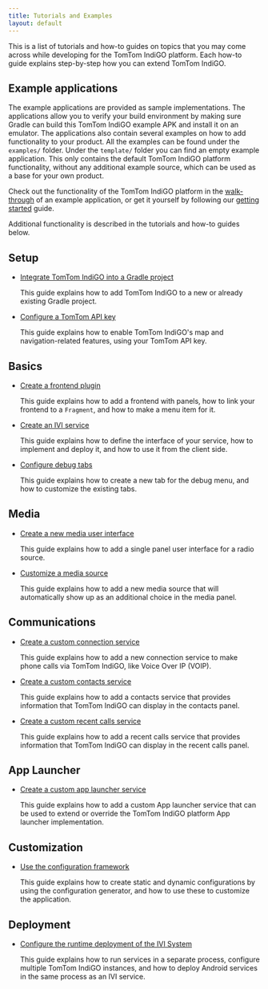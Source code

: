 ```yaml
---
title: Tutorials and Examples
layout: default
---
```


This is a list of tutorials and how-to guides on topics that you may come across while developing
for the TomTom IndiGO platform. Each how-to guide explains step-by-step how you can extend
TomTom IndiGO.


## Example applications

The example applications are provided as sample implementations. The applications allow you to
verify your build environment by making sure Gradle can build this TomTom IndiGO example APK and
install it on an emulator. The applications also contain several examples on how to add
functionality to your product. All the examples can be found under the `examples/` folder. Under
the `template/` folder you can find an empty example application. This only contains the default
TomTom IndiGO platform functionality, without any additional example source, which can be used as a base
for your own product.

Check out the functionality of the TomTom IndiGO platform in the
[walk-through](/tomtom-indigo/documentation/platform-overview/example-apps) of an example
application, or get it yourself by following our
[getting started](/tomtom-indigo/documentation/getting-started/introduction)
guide.

Additional functionality is described in the tutorials and how-to guides below.

## Setup

- [Integrate TomTom IndiGO into a Gradle project](/tomtom-indigo/documentation/tutorials-and-examples/setup/integrate-tomtom-indigo-into-a-gradle-project)

  This guide explains how to add TomTom IndiGO to a new or already existing Gradle project.

- [Configure a TomTom API key](/tomtom-indigo/documentation/tutorials-and-examples/setup/configure-a-tomtom-api-key)

  This guide explains how to enable TomTom IndiGO's map and navigation-related features, using your
  TomTom API key.

## Basics

- [Create a frontend plugin](/tomtom-indigo/documentation/tutorials-and-examples/basics/create-a-frontend-plugin)

  This guide explains how to add a frontend with panels, how to link your frontend to a `Fragment`,
  and how to make a menu item for it.

- [Create an IVI service](/tomtom-indigo/documentation/tutorials-and-examples/basics/create-an-ivi-service)

  This guide explains how to define the interface of your service, how to implement and deploy it,
  and how to use it from the client side.

- [Configure debug tabs](/tomtom-indigo/documentation/tutorials-and-examples/basics/configure-debug-tabs)

  This guide explains how to create a new tab for the debug menu, and how to customize the existing
  tabs.

## Media

- [Create a new media user interface](/tomtom-indigo/documentation/tutorials-and-examples/media/create-a-new-media-user-interface)

  This guide explains how to add a single panel user interface for a radio source.

- [Customize a media source](/tomtom-indigo/documentation/tutorials-and-examples/media/customize-a-media-source)

  This guide explains how to add a new media source that will automatically show up as an additional
  choice in the media panel.

## Communications

- [Create a custom connection service](/tomtom-indigo/documentation/tutorials-and-examples/communications/create-a-custom-connection-service)

  This guide explains how to add a new connection service to make phone calls via TomTom IndiGO,
  like Voice Over IP (VOIP).

- [Create a custom contacts service](/tomtom-indigo/documentation/tutorials-and-examples/communications/create-a-custom-contacts-service)

  This guide explains how to add a contacts service that provides information that TomTom IndiGO can
  display in the contacts panel.

- [Create a custom recent calls service](/tomtom-indigo/documentation/tutorials-and-examples/communications/create-a-custom-recentcalls-service)

  This guide explains how to add a recent calls service that provides information that TomTom
  IndiGO can display in the recent calls panel.

## App Launcher

- [Create a custom app launcher service](/tomtom-indigo/documentation/tutorials-and-examples/app-launcher/create-a-custom-app-launcher-service)
  
  This guide explains how to add a custom App launcher service that can be used to extend or
  override the TomTom IndiGO platform App launcher implementation.

## Customization

- [Use the configuration framework](/tomtom-indigo/documentation/tutorials-and-examples/customization/use-the-configuration-framework)

  This guide explains how to create static and dynamic configurations by using the configuration
  generator, and how to use these to customize the application.

## Deployment

- [Configure the runtime deployment of the IVI System](/tomtom-indigo/documentation/tutorials-and-examples/deployment/configure-the-runtime-deployment-of-the-ivi-system)

  This guide explains how to run services in a separate process, configure multiple TomTom IndiGO
  instances, and how to deploy Android services in the same process as an IVI service.
